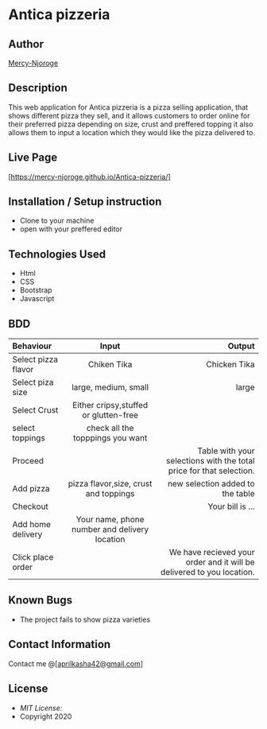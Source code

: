 # Antica pizzeria
## Author

[Mercy-Njoroge](https://github.com/Mercy-Njoroge)

## Description

This web application for Antica pizzeria is a pizza selling application, that shows  different pizza they sell, and it allows customers to order online for their preferred pizza depending on size, crust and preffered topping it also allows them to input a location which they would like the pizza delivered to. 

## Live Page 
[https://mercy-njoroge.github.io/Antica-pizzeria/] 

## Installation / Setup instruction
* Clone to your machine
* open with your preffered editor

## Technologies Used

* Html
* CSS
* Bootstrap
* Javascript

## BDD
| Behaviour      | Input        | Output       |
| :------------- | :----------: | -----------: |
|  Select pizza flavor  |   Chiken Tika |   Chicken Tika   |
| Select piza size  | large, medium, small |  large  |
| Select Crust   |  Either cripsy,stuffed or glutten-free  |     |
| select toppings  |  check all the topppings you want     |     |
|  Proceed |     | Table with your selections with the total price for that selection.|
|Add pizza| pizza flavor,size, crust and toppings   | new selection added to the table|
|Checkout |     | Your bill is ...  |
|Add home delivery | Your name, phone number and delivery location     |  |
|Click place order| | We have recieved your order and it will be delivered to you location.|

## Known Bugs

* The project fails to show pizza varieties

## Contact Information 

Contact me @[aprilkasha42@gmail.com]

## License
* *MIT License:*
* Copyright 2020 


